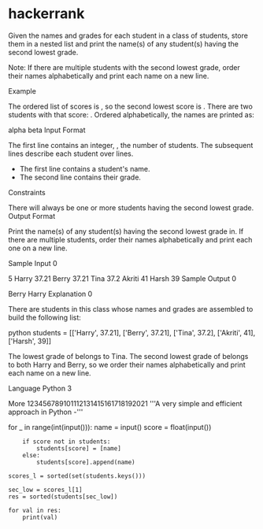 # hackerrank
Given the names and grades for each student in a class of  students, store them in a nested list and print the name(s) of any student(s) having the second lowest grade.

Note: If there are multiple students with the second lowest grade, order their names alphabetically and print each name on a new line.

Example

The ordered list of scores is , so the second lowest score is . There are two students with that score: . Ordered alphabetically, the names are printed as:

alpha
beta
Input Format

The first line contains an integer, , the number of students.
The  subsequent lines describe each student over  lines.
- The first line contains a student's name.
- The second line contains their grade.

Constraints

There will always be one or more students having the second lowest grade.
Output Format

Print the name(s) of any student(s) having the second lowest grade in. If there are multiple students, order their names alphabetically and print each one on a new line.

Sample Input 0

5
Harry
37.21
Berry
37.21
Tina
37.2
Akriti
41
Harsh
39
Sample Output 0

Berry
Harry
Explanation 0

There are  students in this class whose names and grades are assembled to build the following list:

python students = [['Harry', 37.21], ['Berry', 37.21], ['Tina', 37.2], ['Akriti', 41], ['Harsh', 39]]

The lowest grade of  belongs to Tina. The second lowest grade of  belongs to both Harry and Berry, so we order their names alphabetically and print each name on a new line.

Language
Python 3


More
123456789101112131415161718192021
'''A very simple and efficient approach in Python -'''

for _ in range(int(input())):
        name = input()
        score = float(input())
        
        if score not in students:
            students[score] = [name]
        else:
            students[score].append(name)
    
    scores_l = sorted(set(students.keys()))
    
    sec_low = scores_l[1]
    res = sorted(students[sec_low])
    
    for val in res:
        print(val)

